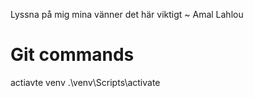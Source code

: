 Lyssna på mig mina vänner det här viktigt ~ Amal Lahlou

# Git commands

actiavte venv
.\venv\Scripts\activate

